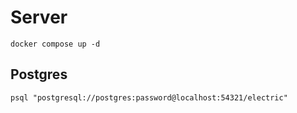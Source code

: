 # Server

`docker compose up -d`

## Postgres

`psql "postgresql://postgres:password@localhost:54321/electric"`
